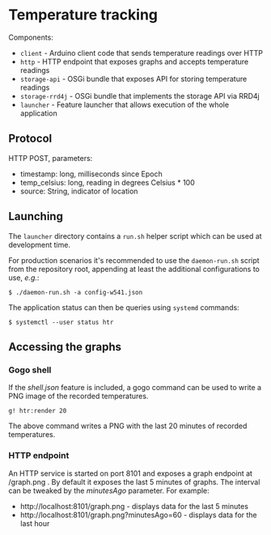 # Temperature tracking

Components:

- `client` - Arduino client code that sends temperature readings over HTTP
- `http` - HTTP endpoint that exposes graphs and accepts temperature readings
- `storage-api` - OSGi bundle that exposes API for storing temperature readings
- `storage-rrd4j` - OSGi bundle that implements the storage API via RRD4j
- `launcher` - Feature launcher that allows execution of the whole application


## Protocol

HTTP POST, parameters:

- timestamp: long, milliseconds since Epoch
- temp\_celsius: long, reading in degrees Celsius * 100
- source: String, indicator of location

## Launching

The `launcher` directory contains a `run.sh` helper script which can be used at
development time.

For production scenarios it's recommended to use the `daemon-run.sh` script
from the repository root, appending at least the additional configurations
to use, _e.g._:

    $ ./daemon-run.sh -a config-w541.json

The application status can then be queries using `systemd` commands:

    $ systemctl --user status htr

## Accessing the graphs

### Gogo shell

If the _shell.json_ feature is included, a gogo command can be used to write a
PNG image of the recorded temperatures.

    g! htr:render 20

The above command writes a PNG with the last 20 minutes of recorded temperatures.

### HTTP endpoint

An HTTP service is started on port 8101 and exposes a graph endpoint at /graph.png .
By default it exposes the last 5 minutes of graphs. The interval can be tweaked
by the _minutesAgo_ parameter. For example:

* http://localhost:8101/graph.png - displays data for the last 5 minutes
* http://localhost:8101/graph.png?minutesAgo=60 - displays data for the last hour
